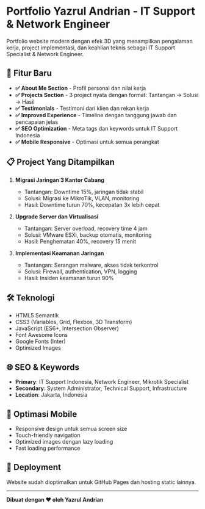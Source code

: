 # Portfolio Yazrul Andrian - IT Support & Network Engineer

Portfolio website modern dengan efek 3D yang menampilkan pengalaman kerja, project implementasi, dan keahlian teknis sebagai IT Support Specialist & Network Engineer.

## 🚀 Fitur Baru

- **✅ About Me Section** - Profil personal dan nilai kerja
- **✅ Projects Section** - 3 project nyata dengan format: Tantangan → Solusi → Hasil
- **✅ Testimonials** - Testimoni dari klien dan rekan kerja
- **✅ Improved Experience** - Timeline dengan tanggung jawab dan pencapaian jelas
- **✅ SEO Optimization** - Meta tags dan keywords untuk IT Support Indonesia
- **✅ Mobile Responsive** - Optimasi untuk semua perangkat

## 📋 Project Yang Ditampilkan

1. **Migrasi Jaringan 3 Kantor Cabang**
   - Tantangan: Downtime 15%, jaringan tidak stabil
   - Solusi: Migrasi ke MikroTik, VLAN, monitoring
   - Hasil: Downtime turun 70%, kecepatan 3x lebih cepat

2. **Upgrade Server dan Virtualisasi**
   - Tantangan: Server overload, recovery time 4 jam
   - Solusi: VMware ESXi, backup otomatis, monitoring
   - Hasil: Penghematan 40%, recovery 15 menit

3. **Implementasi Keamanan Jaringan**
   - Tantangan: Serangan malware, akses tidak terkontrol
   - Solusi: Firewall, authentication, VPN, logging
   - Hasil: Insiden keamanan turun 90%

## 🛠️ Teknologi

- HTML5 Semantik
- CSS3 (Variables, Grid, Flexbox, 3D Transform)
- JavaScript (ES6+, Intersection Observer)
- Font Awesome Icons
- Google Fonts (Inter)
- Optimized Images

## 🌐 SEO & Keywords

- **Primary**: IT Support Indonesia, Network Engineer, Mikrotik Specialist
- **Secondary**: System Administrator, Technical Support, Infrastructure
- **Location**: Jakarta, Indonesia

## 📱 Optimasi Mobile

- Responsive design untuk semua screen size
- Touch-friendly navigation
- Optimized images dengan lazy loading
- Fast loading performance

## 🚀 Deployment

Website sudah dioptimalkan untuk GitHub Pages dan hosting static lainnya.

---

**Dibuat dengan ❤️ oleh Yazrul Andrian**
